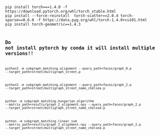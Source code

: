 
<code>
pip install torch===1.4.0 -f https://download.pytorch.org/whl/torch_stable.html
pip install --force-reinstall  torch-scatter==2.0.4 torch-sparse==0.6.0 -f https://data.pyg.org/whl/torch-1.4.0+cu101.html
pip install torch-geometric==1.4.3
<code />

## Do not install pytorch by conda it will install multiple versions!!

python3 -m subgraph_matching.alignment --query_path=faces/graph_0.p --target_path=street/multigraph_street.p

python3 -m subgraph_matching.alignment --query_path=faces/graph_2.p --target_path=street/multigraph_street_name_chelsea.p

python -m subgraph_matching.hungarian_algorithm --matrix_path=results/graph_2_alignment.npy  --query_path=faces/graph_2.p --target_path=street/multigraph_street_name_chelsea.p

python -m subgraph_matching.linear_sum --matrix_path=results/graph_2_alignment.npy  --query_path=faces/graph_2.p --target_path=street/multigraph_street_name_chelsea.p